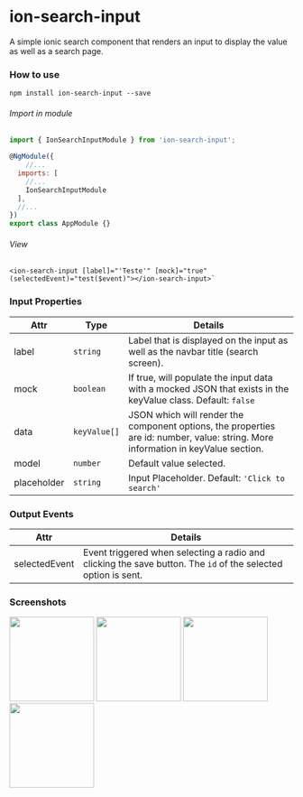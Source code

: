 # ion-search-input
A simple ionic search component that renders an input to display the value as well as a search page.

### How to use
`npm install ion-search-input --save`

###### Import in module
```javascript
import { IonSearchInputModule } from 'ion-search-input';

@NgModule({
	//...
  imports: [
	//...
    IonSearchInputModule
  ],
  //...
})
export class AppModule {}
```

###### View
    <ion-search-input [label]="'Teste'" [mock]="true" (selectedEvent)="test($event)"></ion-search-input>`

### Input Properties
| Attr | Type | Details |
| ------------ | ------------ | ------------ |
| label | `string` | Label that is displayed on the input as well as the navbar title (search screen). |
| mock  | `boolean`   | If true, will populate the input data with a mocked JSON that exists in the keyValue class. Default: `false`   |
| data | `keyValue[]` | JSON which will render the component options, the properties are id: number, value: string. More information in keyValue section. |
| model | `number` | Default value selected. |
| placeholder | `string`  | Input Placeholder. Default: `'Click to search'` |

### Output Events
| Attr | Details |
| ------------ | ------------ |
| selectedEvent | Event triggered when selecting a radio and clicking the save button. The `id` of the selected option is sent. |

### Screenshots
<img src="https://i.ibb.co/FBxXrW3/localhost-8100.png" width="150" />
<img src="https://i.ibb.co/L8GVrCy/localhost-8100-1.png" width="150" />
<img src="https://i.ibb.co/sg7C9fm/localhost-8100-2.png" width="150" />
<img src="https://i.ibb.co/MghwhGj/localhost-8100-3.png" width="150" />


